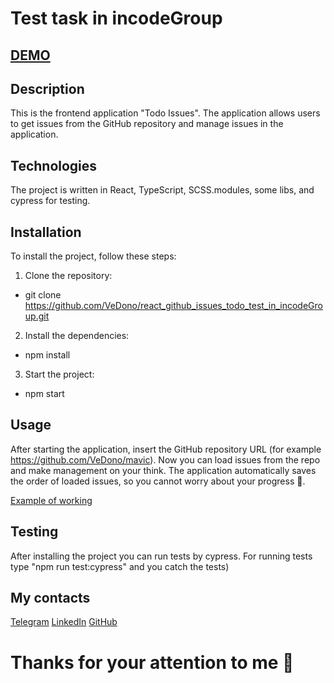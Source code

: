 # Test task in incodeGroup

## [DEMO](https://vedono.github.io/react_github_issues_todo_test_in_incodeGroup/)

## Description

This is the frontend application "Todo Issues".
The application allows users to get issues from the GitHub repository and manage issues in the application.

## Technologies

The project is written in React, TypeScript, SCSS.modules, some libs, and cypress for testing.

## Installation

To install the project, follow these steps:

1. Clone the repository:
 - git clone https://github.com/VeDono/react_github_issues_todo_test_in_incodeGroup.git

2. Install the dependencies:
 - npm install

3. Start the project:
 - npm start

## Usage

After starting the application, insert the GitHub repository URL (for example https://github.com/VeDono/mavic).
Now you can load issues from the repo and make management on your think.
The application automatically saves the order of loaded issues, so you cannot worry about your progress 🤝.

[Example of working](https://media.giphy.com/media/v1.Y2lkPTc5MGI3NjExcDlqcHYxMTNxc3I4bTc2Z2lhODV0MnEyNjc2MGZja3hwazV6bGJpdCZlcD12MV9pbnRlcm5hbF9naWZfYnlfaWQmY3Q9Zw/ILVWNpMEhgYOho1wQF/giphy.gif)

## Testing

After installing the project you can run tests by cypress. For running tests type "npm run test:cypress" and you catch the tests)

## My contacts

[Telegram](https://t.me/VeDono)
[LinkedIn](https://www.linkedin.com/in/sergey-emelyanov-18082b27a/)
[GitHub](https://github.com/VeDono)

# Thanks for your attention to me 🤝
